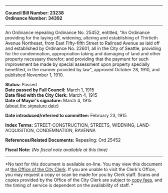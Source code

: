 * * * * *  
  
**Council Bill Number: [](#h0)[](#h2)23238**   
**Ordinance Number: 34392**  
  
* * * * *  
  
An Ordinance repealing Ordinance No. 25452, entitled, "An Ordinance providing for the laying off, widening, altering and establishing of Thirtieth Avenue Northeast, from East Fifty-fifth Street to Railroad Avenue as laid off and established by Ordinance No. 22601, all in the City of Seattle, providing for the condemnation, appropriation taking and damaging of land and other property necessary therefor; and providing that the payment for such improvement be made by special assessment upon property specially benefited, in the manner provided by law", approved October 28, 1910, and published November 1, 1910.  
  
**Status:** Passed   
**Date passed by Full Council:** March 1, 1915   
**Date filed with the City Clerk:** March 4, 1915   
**Date of Mayor's signature:** March 4, 1915   
[(about the signature date)](/~public/approvaldate.htm)   
  
  
**Date introduced/referred to committee:** February 23, 1915   
  
**Index Terms:** STREET-CONSTRUCTION, STREETS, WIDENING, LAND-ACQUISITION, CONDEMNATION, RAVENNA  
  
**References/Related Documents:** Repealing: Ord 25452  
  
**Fiscal Note:** *(No fiscal note available at this time)*  
  
* * * * *  
  
*No text for this document is available on-line. You may view this document at [the Office of the City Clerk](http://www.seattle.gov/leg/clerk/contactUs.htm). If you are unable to visit the Clerk's Office, you may request a copy or scan be made for you by Clerk staff. Scans and copies provided by the Office of the City Clerk are subject to [copy fees](http://clerk.seattle.gov/~public/clerkfees.htm), and the timing of service is dependent on the availability of staff. *  
  
  
